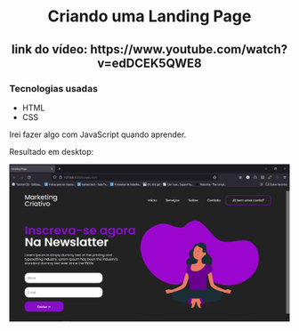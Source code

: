 <h1 align="center">Criando uma Landing Page</h1>
<h2 align="center">link do vídeo: https://www.youtube.com/watch?v=edDCEK5QWE8</h2>


### Tecnologias usadas

- HTML
- CSS

Irei fazer algo com JavaScript quando aprender.

Resultado em desktop:

![desktop](components/images/desktop.png)

